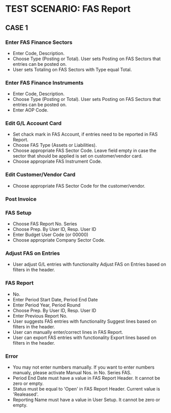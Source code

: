 # TEST SCENARIO: FAS Report


## CASE 1

### Enter FAS Finance Sectors

- Enter Code, Description.
- Choose Type (Posting or Total). User sets Posting on FAS Sectors that entries can be posted on.
- User sets Totaling on FAS Sectors with Type equal Total.

### Enter FAS Finance Instruments

- Enter Code, Description.
- Choose Type (Posting or Total). User sets Posting on FAS Sectors that entries can be posted on.
- Enter AOP Code.

### Edit G/L Account Card 

- Set chack mark in FAS Account, if entries need to be reported in FAS Report.
- Choose FAS Type (Assets or Liabilities). 
- Choose appropriate FAS Sector Code. Leave field empty in case the sector that should be applied is set on customer/vendor card.
- Choose appropriate FAS Instrument Code. 

### Edit Customer/Vendor Card 

- Choose appropriate FAS Sector Code for the customer/vendor. 

### Post Invoice

### FAS Setup

- Choose FAS Report No. Series 
- Choose Prep. By User ID, Resp. User ID
- Enter Budget User Code (or 00000)
- Choose appropriate Company Sector Code.

### Adjust FAS on Entries

- User adjust G/L entries with functionality Adjust FAS on Entries based on filters in the header.

### FAS Report

- No.
- Enter Period Start Date, Period End Date
- Enter Period Year, Period Round
- Choose Prep. By User ID, Resp. User ID
- Enter Previous Report No.
- User suggests FAS entries with functionality Suggest lines based on filters in the header.
- User can manually enter/correct lines in FAS Report.
- User can export FAS entries with functionality Export lines based on filters in the header.

### Error

- You may not enter numbers manually. If you want to enter numbers manualy, please activate Manual Nos. in No. Series FAS.
- Period End Date must have a value in FAS Report Header. It cannot be zero or empty. 
- Status must be equal to 'Open' in FAS Report Header. Current value is 'Realeased'.
- Reporting Name must have a value in User Setup. It cannot be zero or empty.
